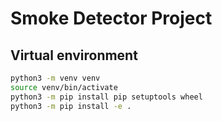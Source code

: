 # Smoke Detector Project

## Virtual environment

```bash
python3 -m venv venv
source venv/bin/activate
python3 -m pip install pip setuptools wheel
python3 -m pip install -e .
```
